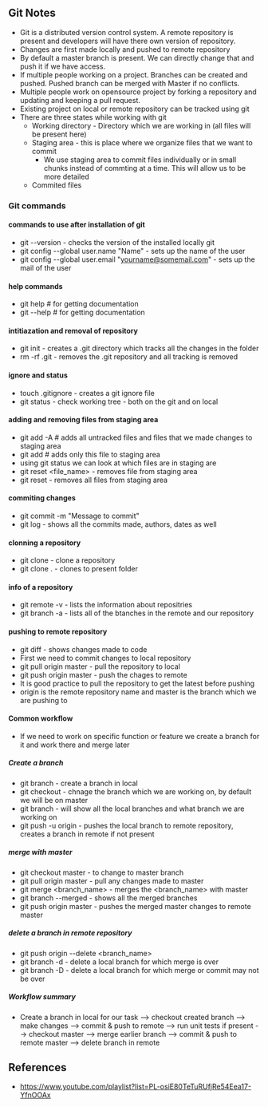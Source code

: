 ## Git Notes

* Git is a distributed version control system. A remote repository is present and developers will have there own version of repository.
* Changes are first made locally and pushed to remote repository
* By default a master branch is present. We can directly change that and push it if we have access.
* If multiple people working on a project. Branches can be created and pushed. Pushed branch can be merged with Master if no conflicts.
* Multiple people work on opensource project by forking a repository and updating and keeping a pull request.
* Existing project on local or remote repository can be tracked using git
* There are three states while working with git
  * Working directory - Directory which we are working in (all files will be present here)
  * Staging area - this is place where we organize files that we want to commit
     * We use staging area to commit files individually or in small chunks instead of commting at a time. This will allow us to be more detailed
  * Commited files


### Git commands

#### commands to use after installation of git
* git --version - checks the version of the installed locally git
* git config --global user.name "Name" - sets up the name of the user 
* git config --global user.email "yourname@somemail.com" - sets up the mail of the user

#### help commands
* git help <verb> # for getting documentation
* git <verb> --help # for getting documentation

#### intitiazation and removal of repository  
* git init - creates a .git directory which tracks all the changes in the folder
* rm -rf .git - removes the .git repository and all tracking is removed 
  
#### ignore and status
* touch .gitignore - creates a git ignore file
* git status - check working tree - both on the git and on local 
  
#### adding and removing files from staging area
* git add -A # adds all untracked files and files that we made changes to staging area
* git add <file name> # adds only this file to staging area
* using git status we can look at which files are in staging are
* git reset <file_name> - removes file from staging area
* git reset - removes all files from staging area
  
#### commiting changes
* git commit -m "Message to commit"
* git log - shows all the commits made, authors, dates as well
  
#### clonning a repository
* git clone <url> <localpath> - clone a repository
* git clone <url> . - clones to present folder

#### info of a repository
* git remote -v - lists the information about repositries
* git branch -a - lists all of the btanches in the remote and our repository

#### pushing to remote repository
* git diff - shows changes made to code
* First we need to commit changes to local repository  
* git pull origin master - pull the repository to local
* git push origin master - push the chages to remote
* It is good practice to pull the repository to get the latest before pushing
* origin is the remote repository name and master is the branch which we are pushing to
 
#### Common workflow
* If we need to work on specific function or feature we create a branch for it and work there and merge later
 
##### Create a branch
* git branch <branch name> - create a branch in local
* git checkout <branch name> - chnage the branch which we are working on, by default we will be on master
* git branch - will show all the local branches and what branch we are working on
* git push -u origin <branch name> - pushes the local branch to remote repository, creates a branch in remote if not present
 
##### merge with master
* git checkout master - to change to master branch
* git pull origin master - pull any changes made to master
* git merge <branch_name> - merges the <branch_name> with master
* git branch --merged - shows all the merged branches
* git push origin master - pushes the merged master changes to remote master
 
##### delete a branch in remote repository
* git push origin --delete <branch_name>
* git branch -d <local-branch> - delete a local branch for which merge is over
* git branch -D <local-branch> - delete a local branch for which merge or commit may not be over
 
##### Workflow summary
* Create a branch in local for our task --> checkout created branch --> make changes --> commit & push to remote --> run unit tests if present --> checkout master --> merge earlier branch --> commit & push to remote master --> delete branch in remote

 
## References
* https://www.youtube.com/playlist?list=PL-osiE80TeTuRUfjRe54Eea17-YfnOOAx
